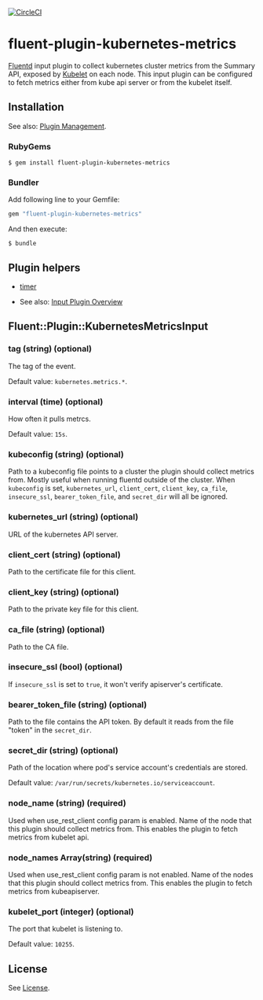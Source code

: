 [![CircleCI](https://circleci.com/gh/git-lfs/git-lfs.svg?style=shield&circle-token=856152c2b02bfd236f54d21e1f581f3e4ebf47ad)](https://circleci.com/gh/splunk/fluent-plugin-kubernetes-metrics)
# fluent-plugin-kubernetes-metrics

[Fluentd](https://fluentd.org/) input plugin to collect kubernetes cluster metrics from the Summary API, exposed by [Kubelet](https://kubernetes.io/docs/admin/kubelet/) on each node.
This input plugin can be configured to fetch metrics either from kube api server or from the kubelet itself. 

## Installation

See also: [Plugin Management](https://docs.fluentd.org/v1.0/articles/plugin-management).

### RubyGems

```
$ gem install fluent-plugin-kubernetes-metrics
```

### Bundler

Add following line to your Gemfile:

```ruby
gem "fluent-plugin-kubernetes-metrics"
```

And then execute:

```
$ bundle
```

## Plugin helpers

* [timer](https://docs.fluentd.org/v1.0/articles/api-plugin-helper-timer)

* See also: [Input Plugin Overview](https://docs.fluentd.org/v1.0/articles/input-plugin-overview)

## Fluent::Plugin::KubernetesMetricsInput

### tag (string) (optional)

The tag of the event.

Default value: `kubernetes.metrics.*`.

### interval (time) (optional)

How often it pulls metrcs.

Default value: `15s`.

### kubeconfig (string) (optional)

Path to a kubeconfig file points to a cluster the plugin should collect metrics from. Mostly useful when running fluentd outside of the cluster. When `kubeconfig` is set, `kubernetes_url`, `client_cert`, `client_key`, `ca_file`, `insecure_ssl`, `bearer_token_file`, and `secret_dir` will all be ignored.

### kubernetes_url (string) (optional)

URL of the kubernetes API server.

### client_cert (string) (optional)

Path to the certificate file for this client.

### client_key (string) (optional)

Path to the private key file for this client.

### ca_file (string) (optional)

Path to the CA file.

### insecure_ssl (bool) (optional)

If `insecure_ssl` is set to `true`, it won't verify apiserver's certificate.

### bearer_token_file (string) (optional)

Path to the file contains the API token. By default it reads from the file "token" in the `secret_dir`.

### secret_dir (string) (optional)

Path of the location where pod's service account's credentials are stored.

Default value: `/var/run/secrets/kubernetes.io/serviceaccount`.

### node_name (string) (required)

Used when use_rest_client config param is enabled. Name of the node that this plugin should collect metrics from. This enables the plugin to fetch metrics from kubelet api.

### node_names Array(string) (required)

Used when use_rest_client config param is not enabled. Name of the nodes that this plugin should collect metrics from. This enables the plugin to fetch metrics from kubeapiserver.

### kubelet_port (integer) (optional)

The port that kubelet is listening to.

Default value: `10255`.

## License

See [License](LICENSE).
